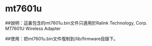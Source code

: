 # mt7601u
##說明：這裏包含的mt7601u.bin文件只適用於Ralink Technology, Corp. MT7601U Wireless Adapter

##使用：把mt7601u.bin文件復制到/lib/firmware目錄下。
